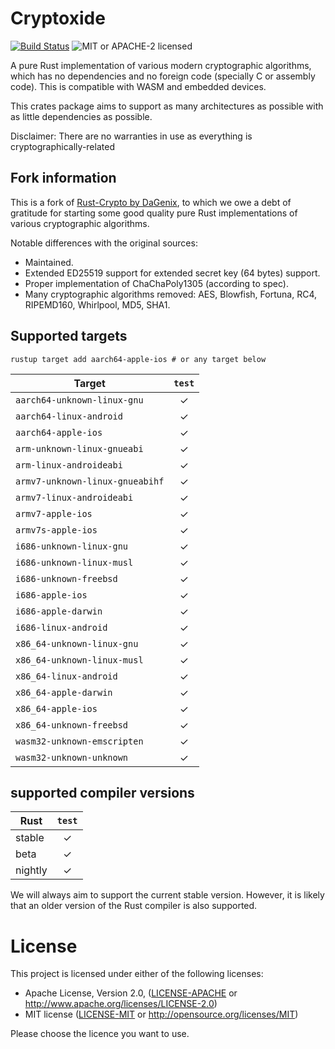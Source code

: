 # Cryptoxide

[![Build Status](https://travis-ci.org/typed-io/cryptoxide.svg?branch=master)](https://travis-ci.org/typed-io/cryptoxide)
![MIT or APACHE-2 licensed](https://img.shields.io/badge/licensed-MIT%20or%20APACHE--2-blue.svg)

A pure Rust implementation of various modern cryptographic algorithms, which has no dependencies
and no foreign code (specially C or assembly code). This is compatible with WASM and embedded devices.

This crates package aims to support as many architectures as possible with as
little dependencies as possible.

Disclaimer: There are no warranties in use as everything is cryptographically-related

## Fork information

This is a fork of [Rust-Crypto by DaGenix](https://github.com/DaGenix/rust-crypto), to
which we owe a debt of gratitude for starting some good quality pure Rust implementations
of various cryptographic algorithms.

Notable differences with the original sources:

* Maintained.
* Extended ED25519 support for extended secret key (64 bytes) support.
* Proper implementation of ChaChaPoly1305 (according to spec).
* Many cryptographic algorithms removed: AES, Blowfish, Fortuna, RC4, RIPEMD160, Whirlpool, MD5, SHA1.

## Supported targets

```
rustup target add aarch64-apple-ios # or any target below
```

| Target                          | `test` |
| ------------------------------- | :----: |
| `aarch64-unknown-linux-gnu`     |   ✓    |
| `aarch64-linux-android`         |   ✓    |
| `aarch64-apple-ios`             |   ✓    |
| `arm-unknown-linux-gnueabi`     |   ✓    |
| `arm-linux-androideabi`         |   ✓    |
| `armv7-unknown-linux-gnueabihf` |   ✓    |
| `armv7-linux-androideabi`       |   ✓    |
| `armv7-apple-ios`               |   ✓    |
| `armv7s-apple-ios`              |   ✓    |
| `i686-unknown-linux-gnu`        |   ✓    |
| `i686-unknown-linux-musl`       |   ✓    |
| `i686-unknown-freebsd`          |   ✓    |
| `i686-apple-ios`                |   ✓    |
| `i686-apple-darwin`             |   ✓    |
| `i686-linux-android`            |   ✓    |
| `x86_64-unknown-linux-gnu`      |   ✓    |
| `x86_64-unknown-linux-musl`     |   ✓    |
| `x86_64-linux-android`          |   ✓    |
| `x86_64-apple-darwin`           |   ✓    |
| `x86_64-apple-ios`              |   ✓    |
| `x86_64-unknown-freebsd`        |   ✓    |
| `wasm32-unknown-emscripten`     |   ✓    |
| `wasm32-unknown-unknown`        |   ✓    |

## supported compiler versions

| Rust    | `test` |
| ------- | :----: |
| stable  |   ✓    |
| beta    |   ✓    |
| nightly |   ✓    |

We will always aim to support the current stable version. However, it is
likely that an older version of the Rust compiler is also supported.

# License

This project is licensed under either of the following licenses:

 * Apache License, Version 2.0, ([LICENSE-APACHE](LICENSE-APACHE) or
   http://www.apache.org/licenses/LICENSE-2.0)
 * MIT license ([LICENSE-MIT](LICENSE-MIT) or
   http://opensource.org/licenses/MIT)

Please choose the licence you want to use.
